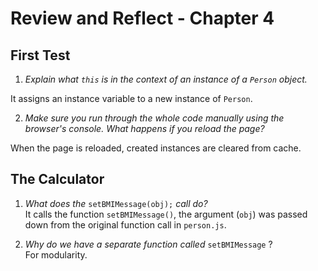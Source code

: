 Review and Reflect - Chapter 4
==============================

## First Test

 1. _Explain what `this` is in the context of an instance of a `Person` object._  

It assigns an instance variable to a new instance of `Person`.

 2. _Make sure you run through the whole code manually using the browser's console. What happens if you reload the page?_  

When the page is reloaded, created instances are cleared from cache. 


## The Calculator

 1. _What does the_ `setBMIMessage(obj);` _call do?_  
It calls the function `setBMIMessage()`, the argument (`obj`) was passed down from the original function call in `person.js`. 

 2. _Why do we have a separate function called_ `setBMIMessage` ?  
For modularity.
